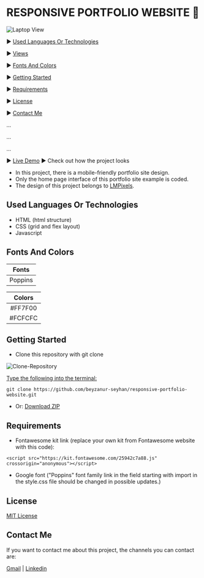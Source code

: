 # RESPONSIVE PORTFOLIO WEBSITE 📰

![Laptop View](https://user-images.githubusercontent.com/80166639/156396672-49ee79ba-1fb3-430e-84e1-4e23b03207ae.png)


▶️ [Used Languages Or Technologies](#used-languages-or-technologies)

▶️ [Views](#views)

▶️ [Fonts And Colors](#fonts-and-colors)

▶️ [Getting Started](#getting-started)

▶️ [Requirements](#requirements)

▶️ [License](#license)

▶️ [Contact Me](#contact-me)

...

...

...

▶️ [Live Demo](https://beyzanur-seyhan.github.io/responsive-portfolio-page/) ▶ Check out how the project looks

- In this project, there is a mobile-friendly portfolio site design.
- Only the home page interface of this portfolio site example is coded.
- The design of this project belongs to [LMPixels](https://themeforest.net/item/kerge-vcard-wordpress-theme/21801711).

## Used Languages Or Technologies

- HTML (html structure)
- CSS (grid and flex layout)
- Javascript

## Fonts And Colors

|Fonts|
|:-----:|
|Poppins|

|Colors|
|:-----:|
|#FF7F00|
|#FCFCFC|

## Getting Started

- Clone this repository with git clone

![Clone-Repository](https://user-images.githubusercontent.com/80166639/156000904-810121f2-11a7-4066-b874-8defb1fda19c.jpg)

<u>Type the following into the terminal:</u>

```
git clone https://github.com/beyzanur-seyhan/responsive-portfolio-website.git
```

- Or: <a href="https://github.com/beyzanur-seyhan/responsive-portfolio-website/archive/refs/heads/main.zip" download="https://github.com/beyzanur-seyhan/responsive-portfolio-website/archive/refs/heads/main.zip">Download ZIP</a>

## Requirements

- Fontawesome kit link (replace your own kit from Fontawesome website with this code):

```
<script src="https://kit.fontawesome.com/25942c7a88.js" crossorigin="anonymous"></script>
```

- Google font ("Poppins" font family link in the field starting with import in the style.css file should be changed in possible updates.)

## License

[MIT License](https://github.com/beyzanur-seyhan/responsive-news-website/blob/main/LICENSE)

## Contact Me

If you want to contact me about this project, the channels you can contact are:

[Gmail](mailto:admin@cloudhadoop.com) | [Linkedin](https://www.linkedin.com/in/beyzanurseyhan/)